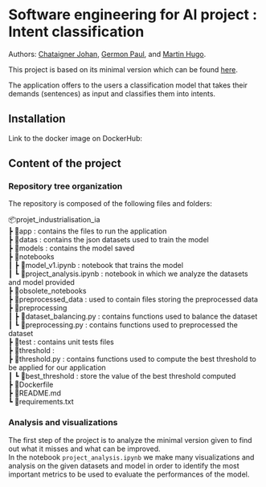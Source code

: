 # Software engineering for AI project : Intent classification

Authors: [Chataigner Johan](https://github.com/JohanChataigne), [Germon Paul](https://github.com/pgermon), and [Martin Hugo](https://github.com/ScarfZapdos).

This project is based on its minimal version which can be found [here](https://hub.docker.com/r/wiidiiremi/projet_industrialisation_ia_3a).

The application offers to the users a classification model that takes their demands (sentences) as input and classifies them into intents.


## Installation

Link to the docker image on DockerHub:


## Content of the project

### Repository tree organization

The repository is composed of the following files and folders:

📦projet_industrialisation_ia  
 ┣ 📂app : contains the files to run the application  
 ┣ 📂datas : contains the json datasets used to train the model  
 ┣ 📂models : contains the model saved  
 ┣ 📂notebooks  
 ┃ ┣ 📜model_v1.ipynb : notebook that trains the model  
 ┃ ┗ 📜project_analysis.ipynb : notebook in which we analyze the datasets and model provided  
 ┣ 📂obsolete_notebooks  
 ┣ 📂preprocessed_data : used to contain files storing the preprocessed data  
 ┣ 📂preprocessing  
 ┃ ┣ 📜dataset_balancing.py : contains functions used to balance the dataset   
 ┃ ┗ 📜preprocessing.py : contains functions used to preprocessed the dataset  
 ┣ 📂test : contains unit tests files   
 ┣ 📂threshold :  
   ┣ 📜threshold.py : contains functions used to compute the best threshold to be applied for our application    
 ┃ ┗ 📜best_threshold : store the value of the best   threshold computed  
 ┣ 📜Dockerfile  
 ┣ 📜README.md  
 ┗ 📜requirements.txt  

### Analysis and visualizations

The first step of the project is to analyze the minimal version given to find out what it misses and what can be improved.  
In the notebook `project_analysis.ipynb` we make many visualizations and analysis on the given datasets and model in order to identify the most important metrics to be used to evaluate the performances of the model.

## 